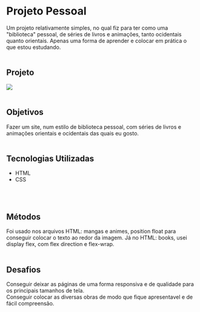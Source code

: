 # Projeto Pessoal
Um projeto relativamente simples, no qual fiz para ter como uma "biblioteca" pessoal, de séries de livros e animações, tanto ocidentais quanto orientais.
Apenas uma forma de aprender e colocar em prática o que estou estudando.
<br>
<br>

## Projeto
<img src='./src/image/project/biblioteca-pessoal.gif'>
<br>
<br>

## Objetivos
Fazer um site, num estilo de biblioteca pessoal, com séries de livros e animações orientais e ocidentais das quais eu gosto.
<br>
<br>

## Tecnologias Utilizadas
- HTML
- CSS
<br>
<br>

## Métodos
Foi usado nos arquivos HTML: mangas e animes, position float para conseguir colocar o texto ao redor da imagem.
Já no HTML: books, usei display flex, com flex direction e flex-wrap.
<br>
<br>

## Desafios
Conseguir deixar as páginas de uma forma responsiva e de qualidade para os principais tamanhos de tela. <br>
Conseguir colocar as diversas obras de modo que fique apresentavel e de fácil compreensão.
